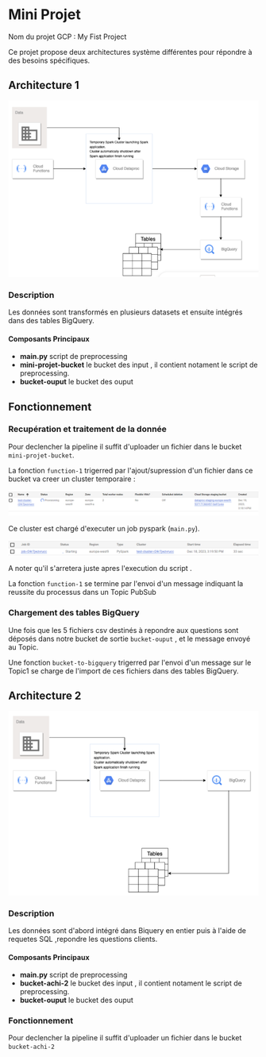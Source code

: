 # Mini Projet

Nom du projet GCP : My Fist Project

Ce projet propose deux architectures système différentes pour répondre à des besoins spécifiques.

## Architecture 1 

![Architecture 1](images/architecture1.png)

### Description
Les données sont transformés en plusieurs datasets et ensuite intégrés dans des tables BigQuery.

#### Composants Principaux
- **main.py** script de preprocessing
- **mini-projet-bucket** le bucket des input , il contient notament le script de preprocessing.
- **bucket-ouput** le bucket des ouput

## Fonctionnement

### Recupération et traitement de la donnée

Pour declencher la pipeline il suffit d'uploader un fichier dans le bucket `mini-projet-bucket`.

La fonction `function-1` trigerred par l'ajout/supression  d'un fichier dans ce bucket va creer un cluster temporaire :

![cluster](images\cluster_provisioning.png)

Ce cluster est chargé d'executer un job pyspark (`main.py`).

![job](images\job_starting.png)

A noter qu'il s'arretera juste apres l'execution du script .

La fonction `function-1` se termine par l'envoi d'un message indiquant la reussite du processus dans un Topic PubSub

### Chargement des tables BigQuery

Une fois que les 5 fichiers csv destinés à repondre aux questions sont déposés dans notre bucket de sortie `bucket-ouput` , et le message envoyé au Topic.

Une fonction `bucket-to-bigquery` trigerred par l'envoi d'un message sur le Topic1 se charge de l'import de ces fichiers dans des tables BigQuery.



## Architecture 2 

![Architecture 2](images/architecture.png)

### Description
Les données sont d'abord intégré dans Biquery en entier puis à l'aide de requetes SQL ,repondre les questions clients.

#### Composants Principaux
- **main.py** script de preprocessing
- **bucket-achi-2** le bucket des input , il contient notament le script de preprocessing.
- **bucket-ouput** le bucket des ouput


### Fonctionnement
Pour declencher la pipeline il suffit d'uploader un fichier dans le bucket `bucket-achi-2`



